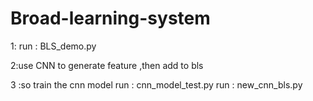 # Broad-learning-system
1: run : BLS_demo.py

2:use CNN to generate feature ,then add to bls

3 :so train the cnn model
  run : cnn_model_test.py
  run : new_cnn_bls.py
